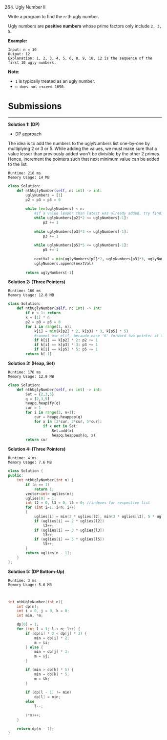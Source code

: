 264. Ugly Number II

Write a program to find the `n`-th ugly number.

Ugly numbers are **positive numbers** whose prime factors only include `2, 3, 5`. 

**Example:**
```
Input: n = 10
Output: 12
Explanation: 1, 2, 3, 4, 5, 6, 8, 9, 10, 12 is the sequence of the first 10 ugly numbers.
```

**Note:**  

* `1` is typically treated as an ugly number.
* `n does not exceed 1690`.

# Submissions
---
**Solution 1: (DP)**

* DP approach

The idea is to add the numbers to the uglyNumbers list one-by-one by multiplying 2 or 3 or 5. While adding the values, we must make sure that a value lesser than previously added won't be divisible by the other 2 primes. Hence, increment the pointers such that next minimum value can be added to the list.

```
Runtime: 216 ms
Memory Usage: 14 MB
```
```python
class Solution:
    def nthUglyNumber(self, n: int) -> int:
        uglyNumbers = [1]
        p2 = p3 = p5 = 0
        
        while len(uglyNumbers) < n:
            #If a value lesser than latest was already added, try finding next least value.
            while uglyNumbers[p2]*2 <= uglyNumbers[-1]:
                p2 += 1
            
            while uglyNumbers[p3]*3 <= uglyNumbers[-1]:
                p3 += 1
            
            while uglyNumbers[p5]*5 <= uglyNumbers[-1]:
                p5 += 1
            
            nextVal = min(uglyNumbers[p2]*2, uglyNumbers[p3]*3, uglyNumbers[p5]*5)
            uglyNumbers.append(nextVal)
        
        return uglyNumbers[-1]
```

**Solution 2: (Three Pointers)**
```
Runtime: 160 ms
Memory Usage: 12.8 MB
```
```python
class Solution:
    def nthUglyNumber(self, n: int) -> int:
        if n < 1: return 
        k = [1] * n
        p2 = p3 = p5 = 0
        for i in range(1, n):
            k[i] = min(k[p2] * 2, k[p3] * 3, k[p5] * 5)
            #cannot use elif, becaude case '6' forward two pointer at the same time, '30' forward all pointer
            if k[i] == k[p2] * 2: p2 += 1
            if k[i] == k[p3] * 3: p3 += 1
            if k[i] == k[p5] * 5: p5 += 1
        return k[-1]
```

**Solution 3: (Heap, Set)**
```
Runtime: 176 ms
Memory Usage: 12.9 MB
```
```python
class Solution:
    def nthUglyNumber(self, n: int) -> int:
        Set = {2,3,5}
        q = [2,3,5]
        heapq.heapify(q)
        cur = 1
        for i in range(2, n+1):
            cur = heapq.heappop(q)
            for x in [2*cur, 3*cur, 5*cur]:
                if x not in Set:
                    Set.add(x)
                    heapq.heappush(q, x)
        return cur
```

**Solution 4: (Three Pointers)**
```
Runtime: 4 ms
Memory Usage: 7.6 MB
```
```c++
class Solution {
public:
    int nthUglyNumber(int n) {
        if (n == 1)
            return 1;
        vector<int> uglies(n);
        uglies[0] = 1;
        int l2 = 0, l3 = 0, l5 = 0; //indexes for respective list
        for (int i=1; i<n; i++)
        {
            uglies[i] = min(2 * uglies[l2], min(3 * uglies[l3], 5 * uglies[l5]));
            if (uglies[i] == 2 * uglies[l2])
                l2++;
            if (uglies[i] == 3 * uglies[l3])
                l3++;
            if (uglies[i] == 5 * uglies[l5])
                l5++;
        }
        return uglies[n - 1];
    }
};
```

**Solution 5: (DP Bottom-Up)**
```
Runtime: 3 ms
Memory Usage: 5.6 MB
```
```c


int nthUglyNumber(int n){
    int dp[n];
    int i = 0, j = 0, k = 0;
    int min, *m;

    dp[0] = 1;
    for (int l = 1; l < n; l++) {
        if (dp[i] * 2 < dp[j] * 3) {
            min = dp[i] * 2;
            m = &i;
        } else {
            min = dp[j] * 3;
            m = &j;
        }

        if (min > dp[k] * 5) {
            min = dp[k] * 5;
            m = &k;
        }
        
        if (dp[l - 1] != min)
            dp[l] = min;
        else
            l--;
        
        (*m)++;
    }

    return dp[n - 1];
}
```
